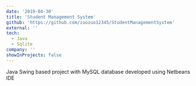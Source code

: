 ```yaml
---
date: '2019-04-30'
title: 'Student Management System'
github: 'https://github.com/zuozuo12345/StudentManagementSystem'
external: ''
tech:
  - Java
  - Sqlite
company: ''
showInProjects: false
---
```


Java Swing based project with MySQL database developed using Netbeans IDE
